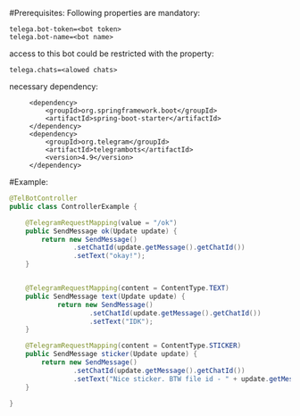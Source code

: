 #Prerequisites:
 Following properties are mandatory:
```
telega.bot-token=<bot token>
telega.bot-name=<bot name>
```
 access to this bot could be restricted with the property:
```
telega.chats=<alowed chats>
```
 necessary dependency:
 
         <dependency>
             <groupId>org.springframework.boot</groupId>
             <artifactId>spring-boot-starter</artifactId>
         </dependency>
         <dependency>
             <groupId>org.telegram</groupId>
             <artifactId>telegrambots</artifactId>
             <version>4.9</version>
         </dependency>


#Example: 

```java
@TelBotController
public class ControllerExample {

    @TelegramRequestMapping(value = "/ok")
    public SendMessage ok(Update update) {
        return new SendMessage()
                .setChatId(update.getMessage().getChatId())
                .setText("okay!");
    }


    @TelegramRequestMapping(content = ContentType.TEXT)
    public SendMessage text(Update update) {
            return new SendMessage()
                    .setChatId(update.getMessage().getChatId())
                    .setText("IDK");
    }

    @TelegramRequestMapping(content = ContentType.STICKER)
    public SendMessage sticker(Update update) {
        return new SendMessage()
                .setChatId(update.getMessage().getChatId())
                .setText("Nice sticker. BTW file id - " + update.getMessage().getSticker().getFileId());
    }

}
```
